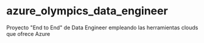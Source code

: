 # azure_olympics_data_engineer
Proyecto "End to End" de Data Engineer empleando las herramientas clouds que ofrece Azure
